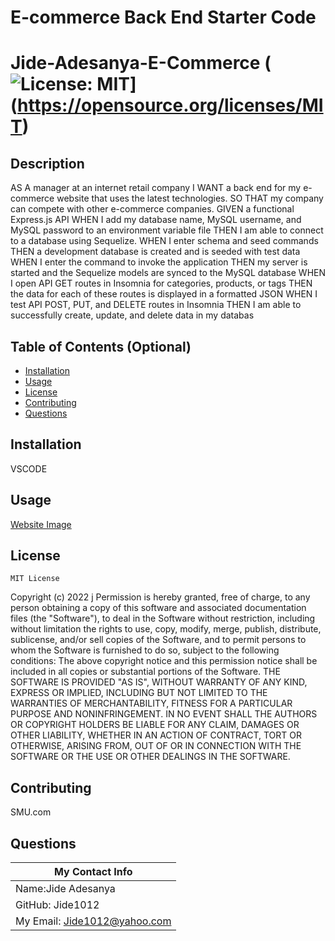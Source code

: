 # E-commerce Back End Starter Code

# Jide-Adesanya-E-Commerce (![License: MIT](https://img.shields.io/badge/License-MIT-yellow.svg)](https://opensource.org/licenses/MIT)
  ## Description
AS A manager at an internet retail company
I WANT a back end for my e-commerce website that uses the latest technologies. SO THAT my company can compete with other e-commerce companies. GIVEN a functional Express.js API
WHEN I add my database name, MySQL username, and MySQL password to an environment variable file
THEN I am able to connect to a database using Sequelize. WHEN I enter schema and seed commands
THEN a development database is created and is seeded with test data
WHEN I enter the command to invoke the application
THEN my server is started and the Sequelize models are synced to the MySQL database
WHEN I open API GET routes in Insomnia for categories, products, or tags
THEN the data for each of these routes is displayed in a formatted JSON
WHEN I test API POST, PUT, and DELETE routes in Insomnia
THEN I am able to successfully create, update, and delete data in my databas
  ## Table of Contents (Optional)
  - [Installation](#installation)
  - [Usage](#usage)
  - [License](#license)
  - [Contributing](#contributing)
  - [Questions](#questions)
  ## Installation
  VSCODE
  ## Usage
[Website Image](https://github.com/Jide1012/Weather-DashBoard/blob/main/Forecast%20image.PNG)


  ## License
  
    MIT License
Copyright (c) 2022 j
Permission is hereby granted, free of charge, to any person obtaining a copy
of this software and associated documentation files (the "Software"), to deal
in the Software without restriction, including without limitation the rights
to use, copy, modify, merge, publish, distribute, sublicense, and/or sell
copies of the Software, and to permit persons to whom the Software is
furnished to do so, subject to the following conditions:
The above copyright notice and this permission notice shall be included in all
copies or substantial portions of the Software.
THE SOFTWARE IS PROVIDED "AS IS", WITHOUT WARRANTY OF ANY KIND, EXPRESS OR
IMPLIED, INCLUDING BUT NOT LIMITED TO THE WARRANTIES OF MERCHANTABILITY,
FITNESS FOR A PARTICULAR PURPOSE AND NONINFRINGEMENT. IN NO EVENT SHALL THE
AUTHORS OR COPYRIGHT HOLDERS BE LIABLE FOR ANY CLAIM, DAMAGES OR OTHER
LIABILITY, WHETHER IN AN ACTION OF CONTRACT, TORT OR OTHERWISE, ARISING FROM,
OUT OF OR IN CONNECTION WITH THE SOFTWARE OR THE USE OR OTHER DEALINGS IN THE
SOFTWARE.
    
  ## Contributing
SMU.com
  
  ## Questions
  | My Contact Info|
  |----------|
  |Name:Jide Adesanya
  |GitHub: Jide1012|
  |My Email: Jide1012@yahoo.com|